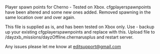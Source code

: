 
Player spawn points for Cherno - Tested on Xbox.
cfgplayerspawnpoints have been altered and some new ones added.
Removed spawning in the same location over and over again.

This file is supplied as is, and has been tested on Xbox only.
Use - backup up your existing cfgplayerspawnpoints and replace with this.
Upload file to /dayzxb_missions/dayzOffline.chernarusplus and restart server.

Any issues please let me know at editsupport@gmail.com
